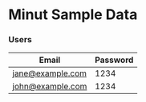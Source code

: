 # Minut Sample Data

### Users

| Email            | Password |
| ---------------- | -------- |
| jane@example.com | 1234     |
| john@example.com | 1234     |
